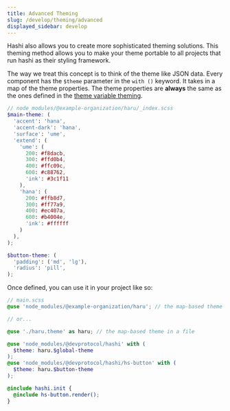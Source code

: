 ```yaml
---
title: Advanced Theming
slug: /develop/theming/advanced
displayed_sidebar: develop
---
```

Hashi also allows you to create more sophisticated theming solutions. This theming method allows you to make your theme portable to all projects that run hashi as their styling framework.

The way we treat this concept is to think of the theme like JSON data. Every component has the `$theme` parameter in the `with ()` keyword. It takes in a map of the theme properties. The theme properties are **always** the same as the ones defined in the [theme variable theming](index.md#theme-variables).

```scss
// node_modules/@example-organization/haru/_index.scss
$main-theme: (
  'accent': 'hana',
  'accent-dark': 'hana',
  'surface': 'ume',
  'extend': (
    'ume': (
      200: #f8dacb,
      300: #ffd0b4,
      400: #ffc09c,
      600: #c88762,
      'ink': #3c1f11
    ),
    'hana': (
      200: #ffb8d7,
      300: #ff77a9,
      400: #ec407a,
      600: #b4004e,
      'ink': #ffffff
    )
  ),
);

$button-theme: (
  'padding': ('md', 'lg'),
  'radius': 'pill',
);
```

Once defined, you can use it in your project like so:

```scss
// main.scss
@use 'node_modules/@example-organization/haru'; // the map-based theme in a package

// or...

@use './haru.theme' as haru; // the map-based theme in a file

@use 'node_modules/@devprotocol/hashi' with (
  $theme: haru.$global-theme
);
@use 'node_modules/@devprotocol/hashi/hs-button' with (
  $theme: haru.$button-theme
);

@include hashi.init {
  @include hs-button.render();
}
```
